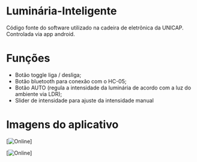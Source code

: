 # Luminária-Inteligente
Código fonte do software utilizado na cadeira de eletrônica da UNICAP. 
Controlada via app android.


# Funções
- Botão toggle liga / desliga;
- Botão bluetooth para conexão com o HC-05;
- Botão AUTO (regula a intensidade da luminária de acordo com a luz do ambiente via LDR);
- Slider de intensidade para ajuste da intensidade manual

# Imagens do aplicativo

[![Online](https://i.imgur.com/NQu4zBw.png)]

[![Online](https://i.imgur.com/XR2sHEY.png)]
